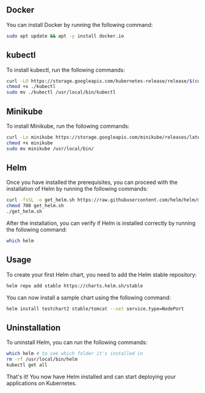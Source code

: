## Docker

You can install Docker by running the following command:

```bash
sudo apt update && apt -y install docker.io
```
## kubectl

To install kubectl, run the following commands:

```bash
curl -LO https://storage.googleapis.com/kubernetes-release/release/$(curl -s https://storage.googleapis.com/kubernetes-release/release/stable.txt)/bin/linux/amd64/kubectl
chmod +x ./kubectl
sudo mv ./kubectl /usr/local/bin/kubectl
```
## Minikube

To install Minikube, run the following commands:

```bash
curl -Lo minikube https://storage.googleapis.com/minikube/releases/latest/minikube-linux-amd64
chmod +x minikube
sudo mv minikube /usr/local/bin/
```
## Helm

Once you have installed the prerequisites, you can proceed with the installation of Helm by running the following commands:

```bash
curl -fsSL -o get_helm.sh https://raw.githubusercontent.com/helm/helm/master/scripts/get-helm-3 
chmod 700 get_helm.sh 
./get_helm.sh
```

After the installation, you can verify if Helm is installed correctly by running the following command:

```bash
which helm
```
## Usage

To create your first Helm chart, you need to add the Helm stable repository:
```bash
helm repo add stable https://charts.helm.sh/stable
```

You can now install a sample chart using the following command:

```bash
helm install testchart2 stable/tomcat --set service.type=NodePort
```
## Uninstallation

To uninstall Helm, you can run the following commands:
```bash
which helm # to see which folder it's installed in 
rm -rf /usr/local/bin/helm 
kubectl get all
```
That's it! You now have Helm installed and can start deploying your applications on Kubernetes.
    